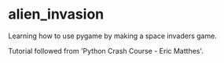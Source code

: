 # alien_invasion
Learning how to use pygame by making a space invaders game.

Tutorial followed from 'Python Crash Course - Eric Matthes'.
